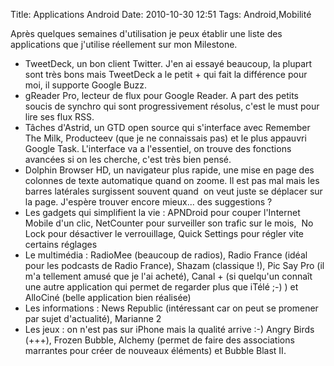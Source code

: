 Title: Applications Android
Date: 2010-10-30 12:51
Tags: Android,Mobilité


Après quelques semaines d'utilisation je peux établir une liste des
applications que j'utilise réellement sur mon Milestone.



*    TweetDeck, un bon client Twitter. J'en ai essayé beaucoup, la plupart sont
très bons mais TweetDeck a le petit + qui fait la différence pour moi, il
supporte Google Buzz.
*    gReader Pro, lecteur de flux pour Google Reader. A part des petits soucis de
synchro qui sont progressivement résolus, c'est le must pour lire ses flux RSS.
*    Tâches d'Astrid, un GTD open source qui s'interface avec Remember The Milk,
Producteev (que je ne connaissais pas) et le plus appauvri Google Task.
L'interface va a l'essentiel, on trouve des fonctions avancées si on les
cherche, c'est très bien pensé.
*    Dolphin Browser HD, un navigateur plus rapide, une mise en page des colonnes de
texte automatique quand on zoome. Il est pas mal mais les barres latérales
surgissent souvent quand  on veut juste se déplacer sur  la page. J'espère
trouver encore mieux... des suggestions ?
*    Les gadgets qui simplifient la vie : APNDroid pour couper l'Internet Mobile d'un
clic, NetCounter pour surveiller son trafic sur le mois,  No Lock pour
désactiver le verrouillage, Quick Settings pour régler vite certains réglages
*    Le multimédia : RadioMee (beaucoup de radios), Radio France (idéal pour les
podcasts de Radio France), Shazam (classique !), Pic Say Pro (il m'a tellement
amusé que je l'ai acheté), Canal + (si quelqu'un connaît une autre
application qui permet de regarder plus que iTélé ;-) ) et AlloCiné (belle
application bien réalisée)
*    Les informations : News Republic (intéressant car on peut se promener par sujet
d'actualité), Marianne 2
*    Les jeux : on n'est pas sur iPhone mais la qualité arrive :-) Angry Birds
(+++), Frozen Bubble, Alchemy (permet de faire des associations marrantes pour
créer de nouveaux éléments) et Bubble Blast II.


